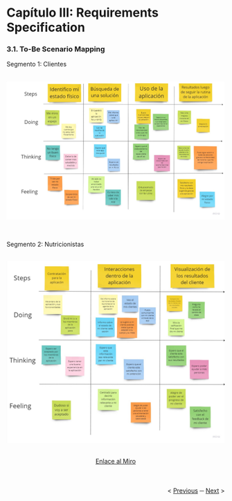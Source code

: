 <h1>Capítulo III: Requirements Specification</h1>
<h3>3.1. To-Be Scenario Mapping</h3>
Segmento 1: Clientes<br><br>
<p align="center">
   <img src="../images/map-scenarios/to-be-scenario-client.jpg" >
</p><br>

Segmento 2: Nutricionistas<br><br>

<p align="center">
   <img src="../images/map-scenarios/to-be-scenario-nutritionist.jpg" >
</p><br>

<div align="center">
<a href="https://miro.com/app/board/uXjVMnjpby0=/?share_link_id=381213353000">Enlace al Miro</a><br><br>
</div>

<div display="flex" align="right" >
   </br></br>
   &lt;
   <a href="../chapter-2/7-as-is.md">Previous</a>
   &boxh;
   <a href="./2-user-stories.md">Next</a>
   &gt;
   </br></br>
</div>
